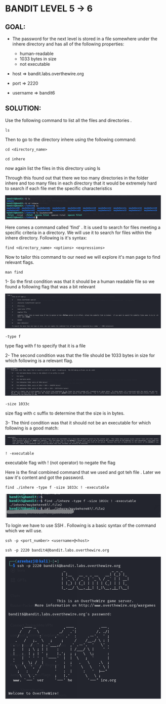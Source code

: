 # BANDIT LEVEL 5 -> 6


## GOAL:

- The password for the next level is stored in a file somewhere under the inhere directory and has all of the following properties:

    - human-readable
    - 1033 bytes in size
    - not executable

- host => bandit.labs.overthewire.org
- port => 2220
- username => bandit6

## SOLUTION:

Use the following command to list all the files and directories .

`ls`

Then to go to the directory inhere using the following command:

`cd <directory_name>`

`cd inhere` 

now again list the files in this directory using ls

Through this found out that there we too many directories in the folder inhere and too many files in each directory that it would be extremely hard to search if each file met the specific characteristics

![Bandit6.1](./images/Bandit6.1.png "Bandit6.1")

Here comes a command called 'find' . It is used to search for files meeting a specific criteria in a directory. We will use it to search for files within the inhere directory. Following is it's syntax:

`find <directory_name> <options> <expressions>`

Now to tailor this command to our need  we will explore it's man page to find relevant flags.

`man find`

1- So the first condition was that it should be a human readable file so we found a following flag that was a bit relevant 

![Bandit6.4](./images/Bandit6.4.png "Bandit6.4")

`-type f`
 
 type flag with f to specify that it is a file

2- The second condition was that the file should be 1033 bytes in size for which following is a relevant flag.

![Bandit6.3](./images/Bandit6.3.png "Bandit6.3")

`-size 1033c`

size flag with c suffix to determine that the size is in bytes.

3- The third condition was that it should not be an executable for which following is a good match:

![Bandit6.2](./images/Bandit6.2.png "Bandit6.2")

`! -executable` 

executable flag with ! (not operator) to negate the flag

Here is the final combined command that we used and got teh file . Later we saw it's content and got the password.

`find ./inhere -type f -size 1033c ! -executable`

![Bandit6.5](./images/Bandit6.5.png "Bandit6.5")


To login we have to use SSH . Following is a basic syntax of the command which we will use.

`ssh -p <port_number> <username>@<host>`

`ssh -p 2220 bandit4@bandit.labs.overthewire.org`

![Bandit6.6](./images/Bandit6.6.png "Bandit6.6")
